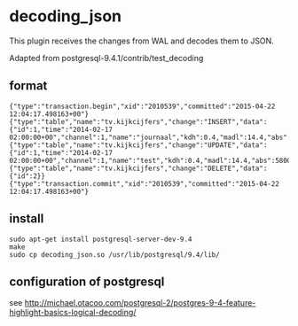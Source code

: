 decoding_json
=============

This plugin receives the changes from WAL and
decodes them to JSON.

Adapted from postgresql-9.4.1/contrib/test_decoding

format
------
    {"type":"transaction.begin","xid":"2010539","committed":"2015-04-22 12:04:17.498163+00"}
    {"type":"table","name":"tv.kijkcijfers","change":"INSERT","data":{"id":1,"time":"2014-02-17 02:00:00+00","channel":1,"name":"journaal","kdh":0.4,"madl":14.4,"abs":58000}}
    {"type":"table","name":"tv.kijkcijfers","change":"UPDATE","data":{"id":1,"time":"2014-02-17 02:00:00+00","channel":1,"name":"test","kdh":0.4,"madl":14.4,"abs":58000}}
    {"type":"table","name":"tv.kijkcijfers","change":"DELETE","data":{"id":2}}
    {"type":"transaction.commit","xid":"2010539","committed":"2015-04-22 12:04:17.498163+00"}

install
-------
    sudo apt-get install postgresql-server-dev-9.4
    make
    sudo cp decoding_json.so /usr/lib/postgresql/9.4/lib/

configuration of postgresql
---------------------------
see <http://michael.otacoo.com/postgresql-2/postgres-9-4-feature-highlight-basics-logical-decoding/>
